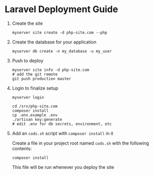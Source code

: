 # Laravel Deployment Guide

1. Create the site

    ```
    myserver site create -d php-site.com --php
    ```

1. Create the database for your application

    ```
    myserver db create -n my_database -u my_user
    ```

1. Push to deploy

    ```
    myserver site info -d php-site.com
    # add the git remote
    git push production master
    ```

1. Login to finalize setup

    ```
    myserver login
    ```

    ```
    cd /srv/php-site.com
    composer install
    cp .env.example .env
    ./artisan key:generate
    # edit .env for db secrets, environment, etc
    ```

1. Add an `cods.sh` script with `composer install` in it

    Create a file in your project root named `cods.sh` with the following
    contents:

    ```
    composer install
    ```

    This file will be run whenever you deploy the site

